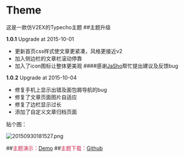 # Theme
这是一款仿V2EX的Typecho主题
##主题升级

**1.0.1** Upgrade at 2015-10-01
* 更新首页css样式使文章更紧凑，风格更接近v2
* 加入侧边栏的文章栏滚动停靠
* 加入了icon图标让整体更美观
####感谢<a href="http://www.xiachedan.cc/" target="_blank">JaSho</a>帮忙提出建议及反馈bug

**1.0.2** Upgrade at 2015-10-04
* 修复手机上显示出错及面包屑导航的bug
* 修复了文章页面图片自适应
* 修复了边栏显示过长
* 添加了自定义文章归档页面

贴个图：

![20150930181527.png][1]


##<span style="color:#c7254e;">主题演示：</span>[Demo](https://ciyuanai.net/?theme=Theme)
##<span style="color:#c7254e;">主题下载：</span>[Github](https://github.com/melifes/Theme)


  [1]: https://dn-ciyuanai.qbox.me/2015/10/1180370408.png
